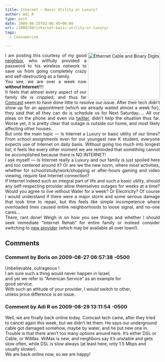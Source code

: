 ```yaml
---
title: Internet – Basic Utility or Luxury?
author: Adi R
type: post
date: 2009-08-25T03:06:45+00:00
url: /2009/08/internet-basic-utility-or-luxury/
tags:
  - Consumerism

---
```

<div style="float:right;margin-left:5px;">
  <a href="http://view.picapp.com/default.aspx?term=*&iid=299228" target="_blank"><img src="https://i1.wp.com/cdn.picapp.com/ftp/Images/0295/ac8308f8-c852-440f-be04-35b5757908f5.jpg?resize=234%2C153" border="0" alt="Ethernet Cable and Binary Digits" width="234" height="153" data-recalc-dims="1" /></a>
</div>

<p style="text-align: justify;">
  I am posting this courtesy of my good <a href="http://www.conflair.com/home.asp">neighbor</a>, who willfully provided a password to his wireless network to save us from going completely crazy and self-destructing as a family.<br /> You see, we are over a week now <strong>without Internet</strong>!!!!<br /> It feels that almost every aspect of our family life is crippled, and thus far <a href="http://www.comcast.com">Comcast</a> seem to have done little to resolve our issue. After their tech didn&#8217;t show up for an appointment (which we already waited almost a week for), they said that all they can do is schedule us for Next Saturday&#8230;.. All our pleas on the phone and even via <a href="http://twitter.com/comcastcares">twitter</a>, didn&#8217;t help the situation thus far. Worse yet, it is pretty clear that outage is outside our home, and most likely affecting other houses.<br /> But onto the main topic &#8212; Is Internet a Luxury or basic utility of our times? From school assignments even for our youngest new K student, everyone expects use of Internet on daily basis. Without going too much into longest list, it feels like every other moment we are reminded that something cannot be accomplished because there is NO INTERNET!<br /> I ask myself &#8212; Is Internet really a Luxury and our family is just spoiled here and too centered around it? Or are we the new norm, where most activities, whether for school/study/work/shopping or after-hours gaming and video viewing, require fast Internet connection?<br /> If Internet indeed such an integral part of life and such a basic utility, should any self-respecting provider allow themselves outages for weeks at a time? Would you agree to live without Water for a week? Or Electricity? Of course I would understand if there were a major storm and some serious damage that took time to repair, but this feels like simple incompetence where overloaded lines caused entire neighborhoods to loose signal, and no-one cares&#8230;<br /> There, rant done! Weigh in on how you see things and whether I should seek immediate &#8220;Internet Rehab&#8221; for entire family or instead consider switching to <a href="http://www.atlantaclear.com/special_services.html">new provider</a> (which may be available all over town!).
</p>

## Comments

### Comment by Boris on 2009-08-27 06:57:38 -0500
Unbelievable, outrageous !  
I am sure such a thing would never happen in Israel,  
and yet we refer to &#8220;American Service&#8221; as an example for  
good service.  
With such an attitude of your provider, I would switch to other,  
unless price difference is an issue.

### Comment by Adi R on 2009-08-29 13:11:54 -0500
Well, we are finally back online today. Comcast tech came, after they tried to cancel again this week, but we didn&#8217;t let them. He says our underground cable got damaged somehow, maybe by water, and he put new one in.  
Trouble is that there aren&#8217;t too many options around here. It&#8217;s either DSL or Cable, or WiMax. WiMax is new, and neighbors say it&#8217;s unstable and gets slow often, while DSL is slow always (at least here, only 1.5 Mbps and usually slower).  
We are back online now, so we are happy!